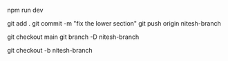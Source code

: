 npm run dev


git add .
git commit -m "fix the lower section"
git push origin nitesh-branch

git checkout main
git branch -D nitesh-branch

git checkout -b nitesh-branch

